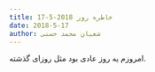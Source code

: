 ```yaml
---
title: خاطره روز 2018-5-17
date: 2018-5-17
author: شعبان محمد حسنی
---
```


امروزم یه روز عادی بود مثل روزای گذشته.